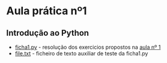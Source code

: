 # Aula prática nº1
## Introdução ao Python

- [ficha1.py](https://github.com/cvmota/plneb-2223/blob/main/TPC1/ficha1.py) - resolução dos exercicios propostos na [aula nº 1](https://github.com/lfcc1/plneb-2223/blob/master/slides/Aula1.pptx.pdf)
- [file.txt](https://github.com/cvmota/plneb-2223/blob/main/TPC1/file.txt) - ficheiro de texto auxiliar de teste da ficha1.py
